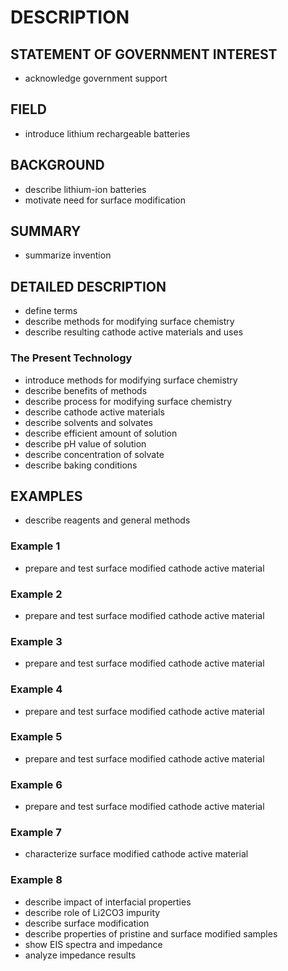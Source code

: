# DESCRIPTION

## STATEMENT OF GOVERNMENT INTEREST

- acknowledge government support

## FIELD

- introduce lithium rechargeable batteries

## BACKGROUND

- describe lithium-ion batteries
- motivate need for surface modification

## SUMMARY

- summarize invention

## DETAILED DESCRIPTION

- define terms
- describe methods for modifying surface chemistry
- describe resulting cathode active materials and uses

### The Present Technology

- introduce methods for modifying surface chemistry
- describe benefits of methods
- describe process for modifying surface chemistry
- describe cathode active materials
- describe solvents and solvates
- describe efficient amount of solution
- describe pH value of solution
- describe concentration of solvate
- describe baking conditions

## EXAMPLES

- describe reagents and general methods

### Example 1

- prepare and test surface modified cathode active material

### Example 2

- prepare and test surface modified cathode active material

### Example 3

- prepare and test surface modified cathode active material

### Example 4

- prepare and test surface modified cathode active material

### Example 5

- prepare and test surface modified cathode active material

### Example 6

- prepare and test surface modified cathode active material

### Example 7

- characterize surface modified cathode active material

### Example 8

- describe impact of interfacial properties
- describe role of Li2CO3 impurity
- describe surface modification
- describe properties of pristine and surface modified samples
- show EIS spectra and impedance
- analyze impedance results

